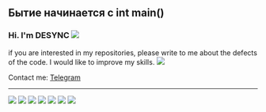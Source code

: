 ## Бытие начинается с int main()
### Hi. I'm DESYNC <img src="https://cdn.betterttv.net/emote/5e0fbf8e3267f72103fd39f3/1x"/>

if you are interested in my repositories, please write to me about the defects of the code. I would like to improve my skills. <img src="https://cdn.betterttv.net/emote/5d63e543375afb1da9a68a5a/1x"/>

Contact me: [Telegram](https://t.me/D35YNC)

---

<img src="https://cdn.betterttv.net/emote/5c85dd4b2bc49a0419824494/3x"/> <img src="https://cdn.betterttv.net/emote/5c85dd4b2bc49a0419824494/3x"/> <img src="https://cdn.betterttv.net/emote/5c85dd4b2bc49a0419824494/3x"/> <img src="https://cdn.betterttv.net/emote/5c85dd4b2bc49a0419824494/3x"/> <img src="https://cdn.betterttv.net/emote/5c85dd4b2bc49a0419824494/3x"/> <img src="https://cdn.betterttv.net/emote/5c85dd4b2bc49a0419824494/3x"/> <img src="https://cdn.betterttv.net/emote/5c85dd4b2bc49a0419824494/3x"/>  
<!--
**D35YNC/D35YNC** is a ✨ _special_ ✨ repository because its `README.md` (this file) appears on your GitHub profile.
### Hi there 👋

Here are some ideas to get you started:

- 🔭 I’m currently working on ...
- 🌱 I’m currently learning ...
- 👯 I’m looking to collaborate on ...
- 🤔 I’m looking for help with ...
- 💬 Ask me about ...
- 📫 How to reach me: ...
- 😄 Pronouns: ...
- ⚡ Fun fact: ...
-->

